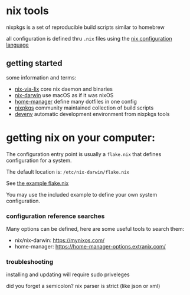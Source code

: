 # nix tools

nixpkgs is a set of reproducible build scripts similar to homebrew

all configuration is defined thru `.nix` files using the [nix configuration language](https://nix.dev/tutorials/nix-language)

## getting started

some information and terms:

- [nix-via-lix](https://lix.systems/install/) core nix daemon and binaries
- [nix-darwin](https://github.com/LnL7/nix-darwin) use macOS as if it was nixOS
- [home-manager](https://nix-community.github.io/home-manager/index.xhtml#ch-introduction) define many dotfiles in one config
- [nixpkgs](https://github.com/NixOS/nixpkgs) community maintained collection of build scripts
- [devenv](http://devenv.sh/) automatic development environment from nixpkgs tools

# getting nix on your computer:

The configuration entry point is usually a `flake.nix` that defines configuration for a system.

The default location is: `/etc/nix-darwin/flake.nix`

See [the example flake.nix](./configs/nix-darwin-example/flake.nix)

You may use the included example to define your own system configuration.

### configuration reference searches

Many options can be defined, here are some useful tools to search them:

- nix/nix-darwin: https://mynixos.com/
- home-manager: https://home-manager-options.extranix.com/

### troubleshooting 

installing and updating will require sudo priveleges

did you forget a semicolon? nix parser is strict (like json or xml)
